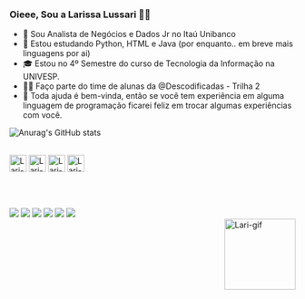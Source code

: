 ### Oieee, Sou a Larissa Lussari 👋😍

- 🔭 Sou Analista de Negócios e Dados Jr no Itaú Unibanco
- 🌱 Estou estudando Python, HTML e Java (por enquanto.. em breve mais linguagens por ai)
- 🎓 Estou no 4º Semestre do curso de Tecnologia da Informação na UNIVESP.
- 👩‍💻 Faço parte do time de alunas da @Descodificadas - Trilha 2
- 🤔 Toda ajuda é bem-vinda, então se você tem experiência em alguma linguagem de programação ficarei feliz em trocar algumas experiências com você.

![Anurag's GitHub stats](https://github-readme-stats.vercel.app/api?username=Larilussari&show_icons=true&theme=radical)  

<div style= "display: inline_block"><br>
<img align="center" alt="Lari-Py" height="30" widht= "40" src="https://cdn.jsdelivr.net/gh/devicons/devicon@latest/icons/python/python-original.svg">
<img align="center" alt="Lari-Py" height="30" widht= "40" src="https://cdn.jsdelivr.net/gh/devicons/devicon@latest/icons/html5/html5-original-wordmark.svg">
<img align="center" alt="Lari-Py" height="30" widht= "40" src="https://cdn.jsdelivr.net/gh/devicons/devicon@latest/icons/java/java-original-wordmark.svg">
<img align="center" alt="Lari-Py" height="30" widht= "40" src="https://cdn.jsdelivr.net/gh/devicons/devicon@latest/icons/css3/css3-original-wordmark.svg">   
</div>
<br>
<br>

##

<div>
  <a href= "mailto:larissalussari@outlook.com"><img src="https://img.shields.io/badge/Gmail-D14836?style=for-the-badge&logo=gmail&logoColor=white" target="_blank"></a>
  <a href= "https://br.linkedin.com/in/larissa-lussari-7771a690" target="_blank"><img src="https://img.shields.io/badge/LinkedIn-0077B5?style=for-the-badge&logo=linkedin&logoColor=white" target="_blank"></a>
  <a href= "https://www.instagram.com/lalalussari"><img src="https://img.shields.io/badge/Instagram-E4405F?style=for-the-badge&logo=instagram&logoColor=white" target="_blank"></a>
   <a href= "https://www.facebook.com/larissa.lussari.1/"><img src="https://img.shields.io/badge/Facebook-1877F2?style=for-the-badge&logo=facebook&logoColor=white" target="_blank"></a>
    <a href= "https://www.tiktok.com/@larissalussari"><img src="https://img.shields.io/badge/TikTok-000000?style=for-the-badge&logo=tiktok&logoColor=white" target="_blank"></a>
  <a href= "https://wa.me/+5511952813408"><img src="https://img.shields.io/badge/WhatsApp-25D366?style=for-the-badge&logo=whatsapp&logoColor=white" target="_blank"></a>
</div>
<div>
  <a href="https://picasion.com/"><img align="right" alt="Lari-gif" src="https://i.picasion.com/pic92/a5b7863c98ef429adb2e26539ce2315e.gif" width="125" height="125" border="0" alt="https://picasion.com/" /></a>
</div>
          





